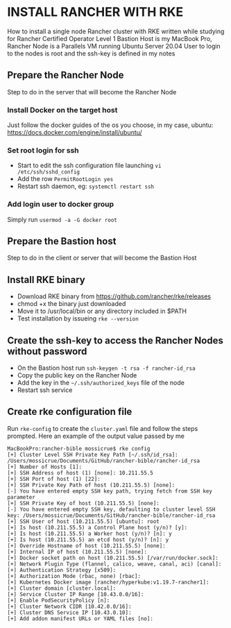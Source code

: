# INSTALL RANCHER WITH RKE
How to install a single node Rancher cluster with RKE written while studying for Rancher Certified Operator Level 1
Bastion Host is my MacBook Pro, Rancher Node is a Parallels VM running Ubuntu Server 20.04
User to login to the nodes is root and the ssh-key is defined in my notes

## Prepare the Rancher Node
Step to do in the server that will become the Rancher Node

### Install Docker on the target host
Just follow the docker guides of the os you choose, in my case, ubuntu: https://docs.docker.com/engine/install/ubuntu/

### Set root login for ssh
- Start to edit the ssh configuration file launching `vi /etc/ssh/sshd_config`
- Add the row `PermitRootLogin yes`
- Restart ssh daemon, eg: `systemctl restart ssh`

### Add login user to docker group
Simply run `usermod -a -G docker root`

## Prepare the Bastion host
Step to do in the client or server that will become the Bastion Host

## Install RKE binary
- Download RKE binary from https://github.com/rancher/rke/releases
- chmod +x the binary just downloaded
- Move it to /usr/local/bin or any directory included in $PATH
- Test installation by issueing `rke --version`

## Create the ssh-key to access the Rancher Nodes without password
- On the Bastion host run `ssh-keygen -t rsa -f rancher-id_rsa`
- Copy the public key on the Rancher Node
- Add the key in the `~/.ssh/authorized_keys` file of the node
- Restart ssh service

## Create rke configuration file
Run `rke-config` to create the `cluster.yaml` file and follow the steps prompted. Here an example of the output value passed by me

```
MacBookPro:rancher-bible mossicrue$ rke config
[+] Cluster Level SSH Private Key Path [~/.ssh/id_rsa]: /Users/mossicrue/Documents/GitHub/rancher-bible/rancher-id_rsa
[+] Number of Hosts [1]:
[+] SSH Address of host (1) [none]: 10.211.55.5
[+] SSH Port of host (1) [22]:
[+] SSH Private Key Path of host (10.211.55.5) [none]:
[-] You have entered empty SSH key path, trying fetch from SSH key parameter
[+] SSH Private Key of host (10.211.55.5) [none]:
[-] You have entered empty SSH key, defaulting to cluster level SSH key: /Users/mossicrue/Documents/GitHub/rancher-bible/rancher-id_rsa
[+] SSH User of host (10.211.55.5) [ubuntu]: root
[+] Is host (10.211.55.5) a Control Plane host (y/n)? [y]:
[+] Is host (10.211.55.5) a Worker host (y/n)? [n]: y
[+] Is host (10.211.55.5) an etcd host (y/n)? [n]: y
[+] Override Hostname of host (10.211.55.5) [none]:
[+] Internal IP of host (10.211.55.5) [none]:
[+] Docker socket path on host (10.211.55.5) [/var/run/docker.sock]:
[+] Network Plugin Type (flannel, calico, weave, canal, aci) [canal]:
[+] Authentication Strategy [x509]:
[+] Authorization Mode (rbac, none) [rbac]:
[+] Kubernetes Docker image [rancher/hyperkube:v1.19.7-rancher1]:
[+] Cluster domain [cluster.local]:
[+] Service Cluster IP Range [10.43.0.0/16]:
[+] Enable PodSecurityPolicy [n]:
[+] Cluster Network CIDR [10.42.0.0/16]:
[+] Cluster DNS Service IP [10.43.0.10]:
[+] Add addon manifest URLs or YAML files [no]:
```
